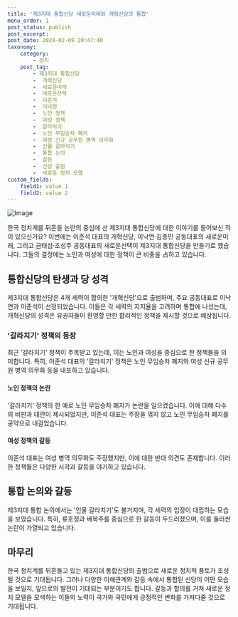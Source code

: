 ```yaml
---
title: '제3지대 통합신당 새로운미래와 개혁신당의 통합'
menu_order: 1
post_status: publish
post_excerpt: 
post_date: 2024-02-09 20:47:40
taxonomy:
    category:
        - 정치
    post_tag:
        - 제3지대 통합신당
        -  개혁신당
        -  새로운미래
        -  새로운선택
        -  이준석
        -  이낙연
        -  노인 정책
        -  여성 정책
        -  갈라치기
        -  노인 무임승차 폐지
        -  여성 신규 공무원 병역 의무화
        -  인물 갈라치기
        -  통합 논의
        -  갈등
        -  신당 출범
        -  새로운 정치 모델
custom_fields:
    field1: value 1
    field2: value 2
---
```


![Image](https://imgnews.pstatic.net/image/002/2024/02/09/0002319063_001_20240209170100993.jpg?type=w647)

한국 정치계를 뒤흔들 논란의 중심에 선 제3지대 통합신당에 대한 이야기를 들어보신 적이 있으신가요? 이번에는 이준석 대표의 개혁신당, 이낙연·김종민 공동대표의 새로운미래, 그리고 금태섭·조성주 공동대표의 새로운선택이 제3지대 통합신당을 만들기로 했습니다. 그들의 결정에는 노인과 여성에 대한 정책이 큰 비중을 占하고 있습니다.
## 통합신당의 탄생과 당 성격
제3지대 통합신당은 4개 세력이 합의한 '개혁신당'으로 출범하며, 주요 공동대표로 이낙연과 이준석이 선정되었습니다. 이들은 각 세력의 지지율을 고려하며 통합에 나섰는데, 개혁신당의 성격은 유권자들이 환영할 만한 합리적인 정책을 제시할 것으로 예상됩니다.
### '갈라치기' 정책의 등장
최근 '갈라치기' 정책이 주목받고 있는데, 이는 노인과 여성을 중심으로 한 정책들을 의미합니다. 특히, 이준석 대표의 '갈라치기' 정책은 노인 무임승차 폐지와 여성 신규 공무원 병역 의무화 등을 내포하고 있습니다.
#### 노인 정책의 논란
'갈라치기' 정책의 한 예로 노인 무임승차 폐지가 논란을 일으켰습니다. 이에 대해 다수의 비판과 대안이 제시되었지만, 이준석 대표는 주장을 꺾지 않고 노인 무임승차 폐지를 공약으로 내걸었습니다.
#### 여성 정책의 갈등
이준석 대표는 여성 병역 의무화도 주장했지만, 이에 대한 반대 의견도 존재합니다. 이러한 정책들은 다양한 시각과 갈등을 야기하고 있습니다.
## 통합 논의와 갈등
제3지대 통합 논의에서는 '인물 갈라치기'도 불거지며, 각 세력의 입장이 대립하는 모습을 보였습니다. 특히, 류호정과 배복주를 중심으로 한 갈등이 두드러졌으며, 이를 둘러싼 논란이 가열되고 있습니다.
## 마무리
한국 정치계를 뒤흔들고 있는 제3지대 통합신당의 출범으로 새로운 정치적 풍토가 조성될 것으로 기대됩니다. 그러나 다양한 이해관계와 갈등 속에서 통합된 신당이 어떤 모습을 보일지, 앞으로의 발전이 기대되는 부분이기도 합니다. 갈등과 합의를 거쳐 새로운 정치 모델을 모색하는 이들의 노력이 국가와 국민에게 긍정적인 변화를 가져다줄 것으로 기대됩니다.

